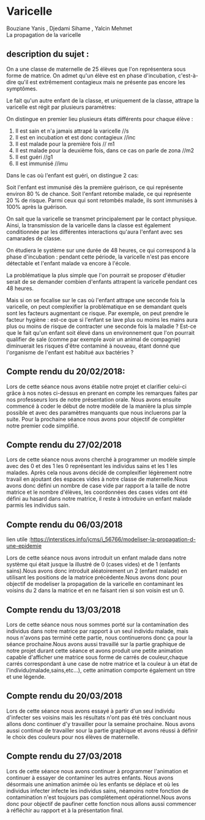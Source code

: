 # Varicelle
Bouziane Yanis , Djedami Sihame , Yalcin Mehmet  
La propagation de la varicelle

description du sujet :
----------------------
On a une classe de maternelle  de 25 élèves que l'on représentera sous forme de matrice.
On admet qu'un élève est en phase d'incubation, c'est-à-dire qu'il est extrêmement contagieux mais ne présente pas encore les symptômes.

Le fait qu'un autre enfant de la classe, et uniquement de la classe, attrape la varicelle est régit par plusieurs paramètres:

On distingue en premier lieu plusieurs états différents pour chaque élève : 

1) Il est sain et n'a jamais attrapé la varicelle //s
2) Il est en incubation et est donc contagieux    //inc
3) Il est malade pour la première fois            // m1
4) Il est malade pour la deuxième fois, dans ce cas on parle de zona //m2 
5) Il est guéri                                   //g1
6) Il est immunisé                                //imu

Dans le cas où l'enfant est guéri, on distingue 2 cas:

Soit l'enfant est immunisé dès la première guérison, ce qui représente environ 80 % de chance.
Soit l'enfant retombe malade, ce qui représente 20 % de risque.
Parmi ceux qui sont retombés malade, ils sont immunisés à 100% après la guérison.

On sait que la varicelle se transmet principalement par le contact physique.
Ainsi, la transmission de la varicelle dans la classe est également conditionnée par les différentes interactions qu'aura l'enfant avec ses camarades de classe.

On étudiera le système sur une durée de 48 heures, ce qui correspond à la phase d'incubation : pendant cette période, la varicelle n'est pas encore détectable et l'enfant malade va encore à l'école.

La problématique la plus simple que l'on pourrait se proposer d'étudier serait de se demander combien d'enfants attrapent la varicelle pendant ces 48 heures.

Mais si on se focalise sur le cas où l'enfant attrape une seconde fois la varicelle, on peut complexifier la problématique en  se demandant quels sont les facteurs augmentant ce risque. 
Par exemple, on peut prendre le facteur hygiène : est-ce que si l'enfant se lave plus ou moins les mains aura plus ou moins de risque de contracter une seconde fois la maladie ? 
Est-ce que le fait qu'un enfant soit élevé dans un environnement que l'on pourrait qualifier de sale (comme par exemple avoir un animal de compagnie) 
diminuerait les risques d'être contaminé à nouveau, étant donné que l'organisme de l'enfant est habitué aux bactéries ?


Compte rendu du 20/02/2018:
--------------------------------------------------------------------------------------------------------------------------
Lors de cette séance nous avons établie notre projet et clarifier celui-ci grâce à nos notes ci-dessus en prenant en compte les remarques faites par nos professeurs lors de notre présentation orale. Nous avons ensuite commencé à coder le début de notre
modèle de la manière la plus simple possible et avec des paramètres manquants que nous incluerons par la suite. 
Pour la prochaine séance nous avons pour objectif de compléter notre premier code simplifié.

Compte rendu du 27/02/2018
-------------------------------------------------------
Lors de cette séance nous avons cherché à programmer un modèle simple avec des 0 et des 1 les 0 représentant les individus sains et les 1 les malades. Après cela nous avons décidé de complexifier légèrement notre travail en ajoutant des espaces vides à notre classe de maternelle.Nous avons donc défini un nombre de case vide par rapport a la taille de notre matrice et le nombre d'élèves, les coordonnées des cases vides ont été défini au hasard dans notre matrice, il reste à introduire un enfant malade parmis les individus sain. 

Compte rendu du 06/03/2018
--------------------------------------------------
lien utile :https://interstices.info/jcms/i_56766/modeliser-la-propagation-d-une-epidemie

Lors de cette séance nous avons introduit un enfant malade dans notre système qui était jusque la illustré de 0 (cases vides) et  de 1 (enfants sains).Nous avons donc introduit aléatoirement un 2 (enfant malade) en utilisant les positions de la matrice précédente.Nous avons donc pour objectif de modeliser la propagation de la varicelle en contaminant les voisins du 2 dans la matrice et en ne faisant rien si son voisin est un 0.

Compte rendu du 13/03/2018
-----------------------------------------------------
Lors de cette séance nous nous sommes porté sur la contamination des individus dans notre matrice par rapport à un seul individu malade, mais nous n'avons pas terminé cette partie, nous continuerons donc ça pour la séance prochaine.Nous avons aussi travaillé sur la partie graphique de notre projet durant cette séance et avons produit une petite animation capable d'afficher une matrice sous forme de carrés de couleur,chaque carrés correspondant à une case de notre matrice et la couleur à un état de l'individu(malade,sains,etc...), cette animation comporte également un titre et une légende.

Compte rendu du 20/03/2018
--------------------------------------------
Lors de cette séance nous avons essayé à partir d'un seul individu d'infecter ses voisins mais les résultats n'ont pas été très concluant nous allons donc continuer d'y travailler pour la semaine prochaine. Nous avons aussi continué de travailler sour la partie graphique et avons réussi à définir le choix des couleurs pour nos élèves de maternelle.

Compte rendu du 27/03/2018
---------------------------------
Lors de cette séance nous avons continuer à programmer l'animation et continuer à essayer de contaminer les autres enfants. Nous avons désormais une animation animée où les enfants se déplace et où les individus infecter infecte les individus sains, néamoins notre fonction de contamination n'est toujours pas complètement opérationnel.Nous avons donc pour objectif de paufiner cette fonction nous allons aussi commencer à réfléchir au rapport et à la présentation final.
